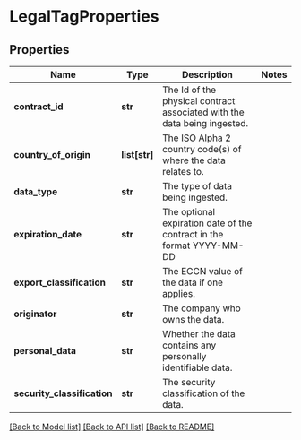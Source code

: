 # LegalTagProperties

## Properties
Name | Type | Description | Notes
------------ | ------------- | ------------- | -------------
**contract_id** | **str** | The Id of the physical contract associated with the data being ingested. | 
**country_of_origin** | **list[str]** | The ISO Alpha 2 country code(s) of where the data relates to. | 
**data_type** | **str** | The type of data being ingested. | 
**expiration_date** | **str** | The optional expiration date of the contract in the format YYYY-MM-DD | 
**export_classification** | **str** | The ECCN value of the data if one applies. | 
**originator** | **str** | The company who owns the data. | 
**personal_data** | **str** | Whether the data contains any personally identifiable data. | 
**security_classification** | **str** | The security classification of the data. | 

[[Back to Model list]](../README.md#documentation-for-models) [[Back to API list]](../README.md#documentation-for-api-endpoints) [[Back to README]](../README.md)



